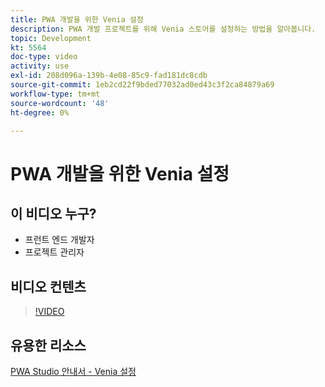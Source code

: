 ```yaml
---
title: PWA 개발을 위한 Venia 설정
description: PWA 개발 프로젝트를 위해 Venia 스토어를 설정하는 방법을 알아봅니다.
topic: Development
kt: 5564
doc-type: video
activity: use
exl-id: 208d096a-139b-4e08-85c9-fad181dc8cdb
source-git-commit: 1eb2cd22f9bded77032ad0ed43c3f2ca84879a69
workflow-type: tm+mt
source-wordcount: '48'
ht-degree: 0%

---
```


# PWA 개발을 위한 Venia 설정

## 이 비디오 누구?

- 프런트 엔드 개발자
- 프로젝트 관리자

## 비디오 컨텐츠

>[!VIDEO](https://video.tv.adobe.com/v/35785?quality=12&learn=on)

## 유용한 리소스

[PWA Studio 안내서 - Venia 설정](https://magento.github.io/pwa-studio/venia-pwa-concept/setup/)
